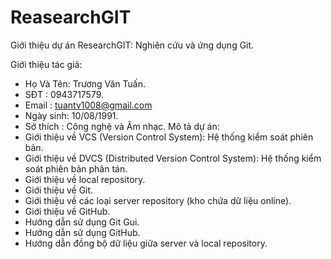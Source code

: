 # ReasearchGIT

Giới thiệu dự án ResearchGIT: Nghiên cứu và ứng dụng Git.

Giới thiệu tác giả:
   - Họ Và Tên: Trương Văn Tuấn.
   - SĐT      : 0943717579.
   - Email    : tuantv1008@gmail.com
   - Ngày sinh: 10/08/1991.
   - Sở thích : Công nghệ và Âm nhạc.
Mô tả dự án:
   - Giới thiệu về VCS (Version Control System): Hệ thống kiểm soát phiên bản.
   - Giới thiệu về DVCS (Distributed Version Control System): Hệ thống kiểm soát phiên bản phân tán.
   - Giới thiệu về local repository.
   - Giới thiệu về Git.
   - Giới thiệu về các loại server repository (kho chứa dữ liệu online).
   - Giới thiệu về GitHub.
   - Hướng dẫn sử dụng Git Gui.
   - Hướng dẫn sử dụng GitHub.
   - Hướng dẫn đồng bộ dữ liệu giữa server và local repository.
